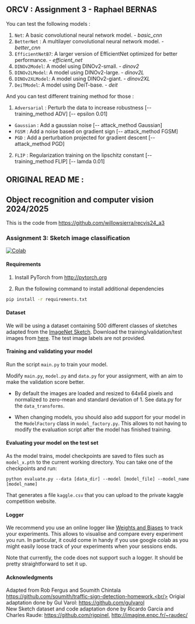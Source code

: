 ## ORCV : Assignment 3 - Raphael BERNAS
You can test the following models :

1. `Net`: A basic convolutional neural network model. - *basic_cnn*
2. `BetterNet` : A multilayer convolutional neural network model. - *better_cnn*
3. `EfficientNetB7`: A larger version of EfficientNet optimized for better performance. - *efficient_net*
4. `DINOv2Model`: A model using DINOv2-small. - *dinov2*
5. `DINOv2LModel`: A model using DINOv2-large. - *dinov2L*
6. `DINOv2XLModel`: A model using DINOv2-giant. - *dinov2XL*
7. `DeiTModel`: A model using DeiT-base. - *deit*

And you can test different training method for those : 

1. `Adversarial` : Perturb the data to increase robustness [-- training_method ADV] [-- epsilon 0.01]
- `Gaussian` : Add a gaussian noise [-- attack_method Gaussian]
- `FGSM` : Add a noise based on gradient sign [-- attack_method FGSM]
- `PGD` : Add a perturbation projected for gradient descent [-- attack_method PGD]

2. `FLIP` : Regularization training on the lipschitz constant [-- training_method FLIP] [-- lamda 0.01]















## ORIGINAL READ ME :
## Object recognition and computer vision 2024/2025
This is the code from https://github.com/willowsierra/recvis24_a3


### Assignment 3: Sketch image classification
[![Colab](https://colab.research.google.com/assets/colab-badge.svg)](https://colab.research.google.com/drive/1PxshEMwNm4tLu8f_Bz_Z0emUlC1TPob4?usp=sharing)
#### Requirements
1. Install PyTorch from http://pytorch.org

2. Run the following command to install additional dependencies

```bash
pip install -r requirements.txt
```

#### Dataset
We will be using a dataset containing 500 different classes of sketches adapted from the [ImageNet Sketch](https://github.com/HaohanWang/ImageNet-Sketch).
Download the training/validation/test images from [here](https://www.kaggle.com/competitions/mva-recvis-2024/data). The test image labels are not provided.

#### Training and validating your model
Run the script `main.py` to train your model.

Modify `main.py`, `model.py` and `data.py` for your assignment, with an aim to make the validation score better.

- By default the images are loaded and resized to 64x64 pixels and normalized to zero-mean and standard deviation of 1. See data.py for the `data_transforms`.

- When changing models, you should also add support for your model in the `ModelFactory` class in `model_factory.py`. This allows to not having to modify the evaluation script after the model has finished training.

#### Evaluating your model on the test set

As the model trains, model checkpoints are saved to files such as `model_x.pth` to the current working directory.
You can take one of the checkpoints and run:

```
python evaluate.py --data [data_dir] --model [model_file] --model_name [model_name]
```

That generates a file `kaggle.csv` that you can upload to the private kaggle competition website.


#### Logger

We recommend you use an online logger like [Weights and Biases](https://wandb.ai/site/experiment-tracking) to track your experiments. This allows to visualise and compare every experiment you run. In particular, it could come in handy if you use google colab as you might easily loose track of your experiments when your sessions ends.

Note that currently, the code does not support such a logger. It should be pretty straightforward to set it up.

#### Acknowledgments
Adapted from Rob Fergus and Soumith Chintala https://github.com/soumith/traffic-sign-detection-homework.<br/>
Origial adaptation done by Gul Varol: https://github.com/gulvarol<br/>
New Sketch dataset and code adaptation done by Ricardo Garcia and Charles Raude: https://github.com/rjgpinel, http://imagine.enpc.fr/~raudec/
